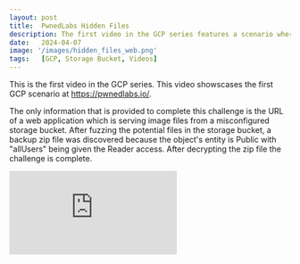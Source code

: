 ```yaml
---
layout: post
title:  PwnedLabs Hidden Files
description: The first video in the GCP series features a scenario where participants are provided with a URL leading to a misconfigured storage bucket serving image files, prompting them to fuzz potential files, discover a backup zip file due to the entity being set to "Public" with "allUsers" granted Reader access, and completing the challenge by decrypting the zip file.
date:   2024-04-07
image: '/images/hidden_files_web.png'
tags:   [GCP, Storage Bucket, Videos]
---
```


This is the first video in the GCP series. This video showscases the first GCP scenario at https://pwnedlabs.io/. 

The only information that is provided to complete this challenge is the URL of a web application which is serving image files from a misconfigured storage bucket. After fuzzing the potential files in the storage bucket, a backup zip file was discovered because the object's entity is Public with "allUsers" being given the Reader access. After decrypting the zip file the challenge is complete.

<iframe src="https://www.youtube.com/embed/wGklP-4jAYI" frameborder="0" allowfullscreen></iframe>


